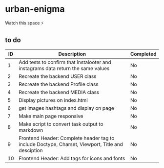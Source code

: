 # urban-enigma
Watch this space :zap:

## to do
| ID | Description | Completed |
|----|-------------|-----------|
|1|Add tests to confirm that instalooter and instagrams data return the same values|No|
|2|Recreate the backend USER class|No|
|3|Recreate the backend Profile class|No|
|4|Recreate the backend MEDIA class|No|
|5|Display pictures on index.html|No|
|6|get images hashtags and display on page|No|
|7|Make main page responsive|No|
|8|Make script to convert task output to markdown|No|
|9|Frontend Header: Complete header tag to include Doctype, Charset, Viewport, Title and desciption |No|
|10|Frontend Header: Add tags for icons and fonts |No|

